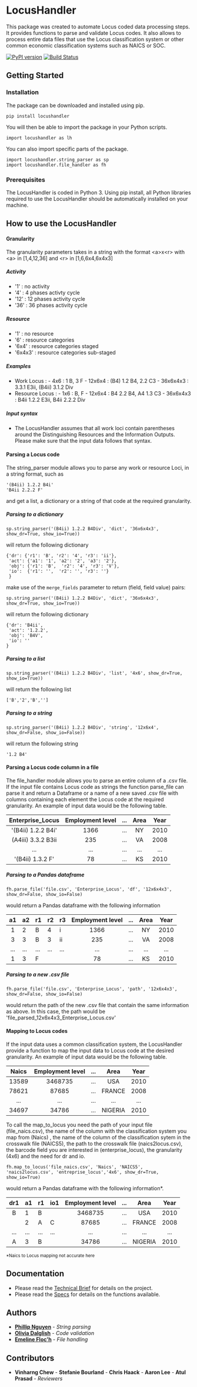 # LocusHandler

This package was created to automate Locus coded data processing steps. It provides functions to parse and validate
Locus codes. It also allows to process entire data files that use the Locus classification system or other common economic
classification systems such as NAICS or SOC.

[![PyPI version](https://badge.fury.io/py/locushandler.svg)](https://badge.fury.io/py/locushandler)
[![Build Status](https://semaphoreci.com/api/v1/projects/f153f328-ef80-4f95-b85a-408e1a8d13ba/2377361/badge.svg)](https://semaphoreci.com/locusanalytics/locushandler)

## Getting Started

### Installation

The package can be downloaded and installed using pip.

```
pip install locushandler
```

You will then be able to import the package in your Python scripts.

```
import locushandler as lh
```

You can also import specific parts of the package.

```
import locushandler.string_parser as sp
import locushandler.file_handler as fh
```

### Prerequisites

The LocusHandler is coded in Python 3.
Using pip install, all Python libraries required to use the LocusHandler should be automatically installed on your machine.

## How to use the LocusHandler

#### Granularity

The granularity parameters takes in a string with the format \<a>x\<r> with \<a>
in \[1,4,12,36\] and \<r> in \[1,6,6x4,6x4x3\]

##### Activity

- '1' : no activity
- '4' : 4 phases activty cycle
- '12' : 12 phases activity cycle
- '36' : 36 phases activity cycle

##### Resource

- '1' : no resource
- '6' : resource categories
- '6x4' : resource categories staged
- '6x4x3' : resource categories sub-staged

##### Examples

- Work Locus : - 4x6 : 1 B, 3 F - 12x6x4 : (B4) 1.2 B4, 2.2 C3 - 36x6x4x3 : 3.3.1 E3ii, (B4ii) 3.1.2 Div
- Resource Locus : - 1x6 : B, F - 12x6x4 : B4 2.2 B4, A4 1.3 C3 - 36x6x4x3 : B4ii 1.2.2 E3ii, B4ii 2.2.2 Div

##### Input syntax

- The LocusHandler assumes that all work loci contain parentheses around the Distinguishing Resources and the Information Outputs.
  Please make sure that the input data follows that syntax.

#### Parsing a Locus code

The string_parser module allows you to parse any work or resource Loci, in a string format, such as

```
'(B4ii) 1.2.2 B4i'
'B4ii 2.2.2 F'
```

and get a list, a dictionary or a string of that code at the required granularity.

##### Parsing to a dictionary

```
sp.string_parser('(B4ii) 1.2.2 B4Div', 'dict', '36x6x4x3', show_dr=True, show_io=True))
```

will return the following dictionary

```
{'dr': {'r1': 'B', 'r2': '4', 'r3': 'ii'},
 'act': {'a1': '1', 'a2': '2', 'a3': '2'},
 'obj': {'r1': 'B',  'r2': '4', 'r3': 'V'},
 'io':  {'r1': '',  'r2': '', 'r3': ''}
 }
```

make use of the `merge_fields` parameter to return (field, field value) pairs:

```
sp.string_parser('(B4ii) 1.2.2 B4Div', 'dict', '36x6x4x3', show_dr=True, show_io=True))
```

will return the following dictionary

```
{'dr': 'B4ii',
 'act': '1.2.2',
 'obj': 'B4V',
 'io': ''
}
```

##### Parsing to a list

```
sp.string_parser('(B4ii) 1.2.2 B4Div', 'list', '4x6', show_dr=True, show_io=True))
```

will return the following list

```
['B','2','B','']
```

##### Parsing to a string

```
sp.string_parser('(B4ii) 1.2.2 B4Div', 'string', '12x6x4', show_dr=False, show_io=False))
```

will return the following string

```
'1.2 B4'
```

#### Parsing a Locus code column in a file

The file_handler module allows you to parse an entire column of a .csv file. If the input file contains Locus code as strings
the function parse_file can parse it and return a Dataframe or a name of a new saved .csv file with columns containing
each element the Locus code at the required granularity.
An example of input data would be the following table.

|  Enterprise_Locus  | Employment level | ... | Area | Year |
| :----------------: | :--------------: | :-: | :--: | :--: |
| '(B4ii) 1.2.2 B4i' |       1366       | ... |  NY  | 2010 |
| (A4iii) 3.3.2 B3ii |       235        | ... |  VA  | 2008 |
|        ...         |       ...        | ... | ...  | ...  |
|  '(B4ii) 1.3.2 F'  |        78        | ... |  KS  | 2010 |

##### Parsing to a Pandas dataframe

```
fh.parse_file('file.csv', 'Enterprise_Locus', 'df', '12x6x4x3', show_dr=False, show_io=False)
```

would return a Pandas dataframe with the following information

| a1  | a2  | r1  | r2  | r3  | Employment level | ... | Area | Year |
| :-: | --- | --- | --- | --- | :--------------: | :-: | :--: | :--: |
|  1  | 2   | B   | 4   | i   |       1366       | ... |  NY  | 2010 |
|  3  | 3   | B   | 3   | ii  |       235        | ... |  VA  | 2008 |
| ... | ... | ... | ... | ... |       ...        | ... | ...  | ...  |
|  1  | 3   | F   |     |     |        78        | ... |  KS  | 2010 |

##### Parsing to a new .csv file

```
fh.parse_file('file.csv', 'Enterprise_Locus', 'path', '12x6x4x3', show_dr=False, show_io=False)
```

would return the path of the new .csv file that contain the same information as above. In this case, the path would be
'file_parsed_12x6x4x3_Enterprise_Locus.csv'

#### Mapping to Locus codes

If the input data uses a common classification system, the LocusHandler provide a function to map the input data
to Locus code at the desired granularity.
An example of input data would be the following table.

| Naics | Employment level | ... |  Area   | Year |
| :---: | :--------------: | :-: | :-----: | :--: |
| 13589 |     3468735      | ... |   USA   | 2010 |
| 78621 |      87685       | ... | FRANCE  | 2008 |
|  ...  |       ...        | ... |   ...   | ...  |
| 34697 |      34786       | ... | NIGERIA | 2010 |

To call the map_to_locus you need the path of your input file (file_naics.csv), the name of the column with the classification system you map from (Naics)
, the name of the column of the classification sytem in the crosswalk file (NAICS5), the path to the crosswalk file (naics2locus.csv),
the barcode field you are interested in (enterprise_locus), the granularity (4x6) and the need for dr and io.

```
fh.map_to_locus('file_naics.csv', 'Naics', 'NAICS5', 'naics2locus.csv', 'entreprise_locus','4x6', show_dr=True, show_io=True)
```

would return a Pandas dataframe with the following information\*.

| dr1 | a1  | r1  | io1 | Employment level | ... |  Area   | Year |
| :-: | --- | --- | --- | :--------------: | :-: | :-----: | :--: |
|  B  | 1   | B   |     |     3468735      | ... |   USA   | 2010 |
|     | 2   | A   | C   |      87685       | ... | FRANCE  | 2008 |
| ... | ... | ... | ... |       ...        | ... |   ...   | ...  |
|  A  | 3   | B   |     |      34786       | ... | NIGERIA | 2010 |

<sub>\*Naics to Locus mapping not accurate here</sub>

## Documentation

- Please read the [Technical Brief](https://docs.google.com/document/d/1g6RVpLE9jD7m-sXWsKmVoSy5to0a9FnqfS2JWlOnsTk/edit) for details on the project.
- Please read the [Specs](https://docs.google.com/document/d/15FfZJx9haLjSG1PLc4e9lLvEul713Eela-s5Uq7Wp1A/edit?usp=sharing) for details on the functions available.

## Authors

- **[Phillip Nguyen](mailto:pnguyen@locus.co)** - _String parsing_
- **[Olivia Dalglish](mailto:odalglish@locus.co)** - _Code validation_
- **[Emeline Floc'h](mailto:efloch@locus.co)** - _File handling_

## Contributors

- **Vinharng Chew** - **Stefanie Bourland** - **Chris Haack** - **Aaron Lee** - **Atul Prasad** - _Reviewers_
